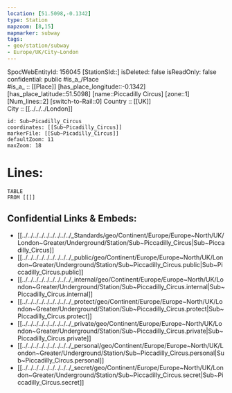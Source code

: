 ```yaml
---
location: [51.5098,-0.1342] 
type: Station 
mapzoom: [8,15] 
mapmarker: subway 
tags:
- geo/station/subway
- Europe/UK/City~London
---
```

SpocWebEntityId: 156045
[StationSId::] 
isDeleted: false
isReadOnly: false
confidential: public
#is_a_/Place  
#is_a_ :: [[Place]] 
[has_place_longitude::-0.1342] 
[has_place_latitude::51.5098] 
[name::Piccadilly Circus] 
[zone::1] 
[Num_lines::2] 
[switch-to-Rail::0] 
Country :: [[UK]]  
City :: [[../../../London]]  


```leaflet
id: Sub~Picadilly_Circus
coordinates: [[Sub~Picadilly_Circus]] 
markerFile: [[Sub~Picadilly_Circus]] 
defaultZoom: 11 
maxZoom: 18
```


# Lines: 
```dataview
TABLE 
FROM [[]] 
```

## Confidential Links & Embeds: 
- [[../../../../../../../../../_Standards/geo/Continent/Europe/Europe~North/UK/London~Greater/Underground/Station/Sub~Piccadilly_Circus|Sub~Piccadilly_Circus]] 
- [[../../../../../../../../../_public/geo/Continent/Europe/Europe~North/UK/London~Greater/Underground/Station/Sub~Piccadilly_Circus.public|Sub~Piccadilly_Circus.public]] 
- [[../../../../../../../../../_internal/geo/Continent/Europe/Europe~North/UK/London~Greater/Underground/Station/Sub~Piccadilly_Circus.internal|Sub~Piccadilly_Circus.internal]] 
- [[../../../../../../../../../_protect/geo/Continent/Europe/Europe~North/UK/London~Greater/Underground/Station/Sub~Piccadilly_Circus.protect|Sub~Piccadilly_Circus.protect]] 
- [[../../../../../../../../../_private/geo/Continent/Europe/Europe~North/UK/London~Greater/Underground/Station/Sub~Piccadilly_Circus.private|Sub~Piccadilly_Circus.private]] 
- [[../../../../../../../../../_personal/geo/Continent/Europe/Europe~North/UK/London~Greater/Underground/Station/Sub~Piccadilly_Circus.personal|Sub~Piccadilly_Circus.personal]] 
- [[../../../../../../../../../_secret/geo/Continent/Europe/Europe~North/UK/London~Greater/Underground/Station/Sub~Piccadilly_Circus.secret|Sub~Piccadilly_Circus.secret]] 
